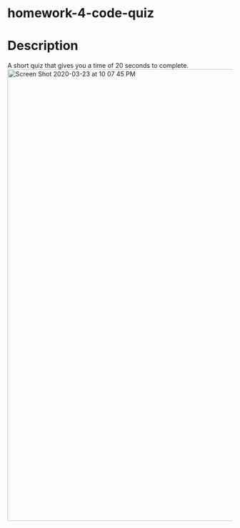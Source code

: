 # homework-4-code-quiz
# Description
A short quiz that gives you a time of 20 seconds to complete. 
<img width="1013" alt="Screen Shot 2020-03-23 at 10 07 45 PM" src="https://user-images.githubusercontent.com/60865955/77387378-e41be280-6d52-11ea-8eb5-ca86daf7a28a.png">
